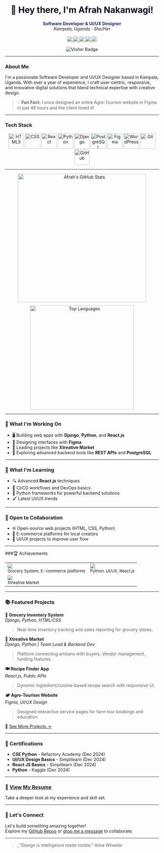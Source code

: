 <h1 align="center" style="color:#0A0A23;">👋 Hey there, I'm Afrah Nakanwagi!</h1>

<p align="center">
  <b style="color:#1E2A78;">Software Developer & UI/UX Designer</b><br>
  <i>Kampala, Uganda · She/Her</i><br><br>

  <a href="mailto:afrahnakanwagi@gmail.com">
    <img src="https://img.shields.io/badge/Email-afrahnakanwagi@gmail.com-1E2A78?style=flat&logo=gmail&logoColor=white" />
  </a>
  <a href="tel:+256768917360">
    <img src="https://img.shields.io/badge/Phone-%2B256%20768917360-1E2A78?style=flat&logo=whatsapp&logoColor=white" />
  </a>
  <a href="https://www.linkedin.com/in/afrah-nakanwagi-b829a5314/">
    <img src="https://img.shields.io/badge/LinkedIn-Afrah_Nakanwagi-1E2A78?style=flat&logo=linkedin&logoColor=white" />
  </a>
  <a href="https://x.com/naiyosh28792">
    <img src="https://img.shields.io/badge/X-@naiyosh28792-1E2A78?style=flat&logo=twitter&logoColor=white" />
  </a>
  <a href="https://github.com/afrahnakanwagi">
    <img src="https://img.shields.io/badge/GitHub-afrahnakanwagi-1E2A78?style=flat&logo=github&logoColor=white" />
  </a>
</p>

<p align="center">
  <img src="https://komarev.com/ghpvc/?username=afrahnakanwagi&style=flat-square&color=1E2A78" alt="Visitor Badge"/>
</p>

---

###  About Me

I'm a passionate Software Developer and UI/UX Designer based in Kampala, Uganda. With over a year of experience, I craft user-centric, responsive, and innovative digital solutions that blend technical expertise with creative design. 

> 💡 **Fun Fact:** I once designed an entire Agro-Tourism website in Figma in just 48 hours and the client loved it!

---

### Tech Stack

<p align="center">
  <img src="https://cdn.jsdelivr.net/gh/devicons/devicon/icons/html5/html5-original.svg" width="50" alt="HTML5" />
  <img src="https://cdn.jsdelivr.net/gh/devicons/devicon/icons/css3/css3-original.svg" width="50" alt="CSS" />
  <img src="https://cdn.jsdelivr.net/gh/devicons/devicon/icons/react/react-original.svg" width="50" alt="React" />
  <img src="https://cdn.jsdelivr.net/gh/devicons/devicon/icons/python/python-original.svg" width="50" alt="Python" />
  <img src="https://cdn.jsdelivr.net/gh/devicons/devicon/icons/django/django-plain.svg" width="50" alt="Django" />
  <img src="https://cdn.jsdelivr.net/gh/devicons/devicon/icons/postgresql/postgresql-original.svg" width="50" alt="PostgreSQL" />
  <img src="https://cdn.jsdelivr.net/gh/devicons/devicon/icons/figma/figma-original.svg" width="50" alt="Figma" />
  <img src="https://cdn.jsdelivr.net/gh/devicons/devicon/icons/wordpress/wordpress-plain.svg" width="50" alt="WordPress" />
  <img src="https://cdn.jsdelivr.net/gh/devicons/devicon/icons/git/git-original.svg" width="50" alt="Git" />
  <img src="https://cdn.jsdelivr.net/gh/devicons/devicon/icons/github/github-original.svg" width="50" alt="GitHub" />
</p>

---

<div align="center" style="display: flex; flex-wrap: wrap; justify-content: center; gap: 10px;">
  <img src="https://github-readme-stats.vercel.app/api?username=afrahnakanwagi&show_icons=true&theme=tokyonight" alt="Afrah's GitHub Stats" width="420" />
  <img src="https://github-readme-stats.vercel.app/api/top-langs/?username=afrahnakanwagi&layout=compact&theme=tokyonight" alt="Top Languages" width="340" />
</div>


---

### 🔭 What I'm Working On

- 🖥 Building web apps with **Django**, **Python**, and **React.js**
- 🎨 Designing interfaces with **Figma**
- 🤝 Leading projects like **Xtreative Market**
- 🔧 Exploring advanced backend tools like **REST APIs** and **PostgreSQL**

---

### 🌱 What I'm Learning

- 🔍 Advanced **React.js** techniques  
- 🚀 CI/CD workflows and DevOps basics  
- 🧠 Python frameworks for powerful backend solutions  
- 🖌 Latest UI/UX trends

---

### 🤝 Open to Collaboration

- 🌐 Open-source web projects (HTML, CSS, Python)  
- 🛒 E-commerce platforms for local creators  
- 🧩 UI/UX projects to improve user flow  

---

###🏆 Achievements

<div align="center">
  <table>
    <tr>
      <td>
        <img src="https://img.shields.io/badge/✅_Projects_Completed-3+-black?style=for-the-badge&logo=github&logoColor=white" /><br>
        <sub>Grocery System, E-commerce platforms</sub>
      </td>
      <td>
        <img src="https://img.shields.io/badge/📜_Certifications_Earned-4-black?style=for-the-badge&logo=python&logoColor=white" /><br>
        <sub>Python, UI/UX, React.js</sub>
      </td>
    </tr>
    <tr>
      <td colspan="2">
        <img src="https://img.shields.io/badge/👩🏽‍💻_Team_Project_Led-1-black?style=for-the-badge&logo=django&logoColor=white" /><br>
        <sub>Xtreative Market</sub>
      </td>
    </tr>
  </table>
</div>


---

### 📚 Featured Projects

**🛒 Grocery Inventory System**  
*Django, Python, HTML/CSS*  
> Real-time inventory tracking and sales reporting for grocery stores.

**🎨 Xtreative Market**  
*Django, Python | Team Lead & Backend Dev*  
> Platform connecting artisans with buyers. Vendor management, funding features.

**🍽️ Recipe Finder App**  
*React.js, Public APIs*  
> Dynamic ingredient/cuisine-based recipe search with responsive UI.

**🏕️ Agro-Tourism Website**  
*Figma, UI/UX Design*  
> Designed interactive service pages for farm tour bookings and education.

📌 [See More Projects →](https://github.com/afrahnakanwagi?tab=repositories)

---

### 🏅 Certifications

- **CSE Python** - Refactory Academy (Dec 2024)  
- **UI/UX Design Basics** - Simplilearn (Dec 2024)  
- **React JS Basics** - Simplilearn (Dec 2024)  
- **Python** - Kaggle (Dec 2024)

---

### 📄 [View My Resume](https://amber-ericha-96.tiiny.site)

Take a deeper look at my experience and skill set.

---

### 🤝 Let's Connect

Let's build something amazing together!  
Explore my [GitHub Repos](https://github.com/afrahnakanwagi?tab=repositories) or [drop me a message](mailto:afrahnakanwagi@gmail.com) to collaborate.

---

> _"Design is intelligence made visible." Alina Wheeler

